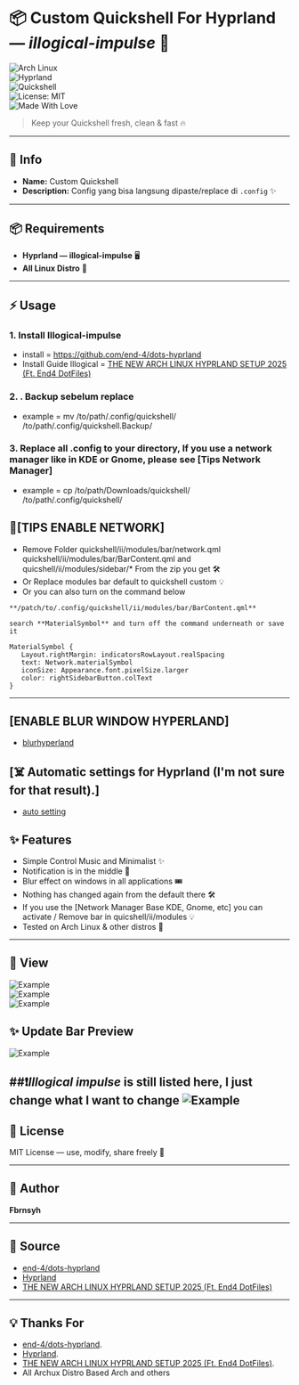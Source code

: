 
# 📦 Custom Quickshell For Hyprland — *illogical-impulse* 🚀  

![Arch Linux](https://img.shields.io/badge/Arch_Linux-%231793D1.svg?style=for-the-badge&logo=arch-linux&logoColor=white)  
![Hyprland](https://img.shields.io/badge/Hyprland-black?style=for-the-badge&logo=linux&logoColor=white)  
![Quickshell](https://img.shields.io/badge/Quickshell-%23FF6F61.svg?style=for-the-badge&logo=gnometerminal&logoColor=white)  
![License: MIT](https://img.shields.io/badge/License-MIT-green.svg?style=for-the-badge)  
![Made With Love](https://img.shields.io/badge/Made%20with-%E2%9D%A4-red?style=for-the-badge)  

> Keep your Quickshell fresh, clean & fast 🔥  

---

## 📝 Info
- **Name:** Custom Quickshell  
- **Description:** Config yang bisa langsung dipaste/replace di `.config` ✨  

---

## 📦 Requirements
- **Hyprland — illogical-impulse** 🖥️  
- **All Linux Distro** 🐚  

---

## ⚡ Usage
### 1. Install Illogical-impulse

- install = https://github.com/end-4/dots-hyprland
- Install Guide Illogical = [THE NEW ARCH LINUX HYPRLAND SETUP 2025 (Ft. End4 DotFiles)](https://youtu.be/VlAOmBOk7zw?si=UrgfVweORXxtCb8k)

### 2. . Backup sebelum replace

- example = mv /to/path/.config/quickshell/  /to/path/.config/quickshell.Backup/

### 3. Replace all .config to your directory, If you use a network manager like in KDE or Gnome, please see [Tips Network Manager]

- example = cp /to/path/Downloads/quickshell/  /to/path/.config/quickshell/


## 🔧[TIPS ENABLE NETWORK]

- Remove Folder quickshell/ii/modules/bar/network.qml quickshell/ii/modules/bar/BarContent.qml and quicshell/ii/modules/sidebar/* From the zip you get 🛠️
- Or Replace modules bar default to quickshell custom 💡
- Or you can also turn on the command below
```
**/patch/to/.config/quickshell/ii/modules/bar/BarContent.qml**
```
 ```search **MaterialSymbol** and turn off the command underneath or save it```
```
MaterialSymbol {
   Layout.rightMargin: indicatorsRowLayout.realSpacing
   text: Network.materialSymbol
   iconSize: Appearance.font.pixelSize.larger
   color: rightSidebarButton.colText
}

 ```

---
## [ENABLE BLUR WINDOW HYPERLAND]
- [blurhyperland](https://github.com/Fbrnsyhfbrn/BlurHyperland.git)

  
## [☠️ Automatic settings for Hyprland (I'm not sure for that result).]
- [auto setting](https://github.com/Fbrnsyhfbrn/Bar-Setting)

## ✨ Features
- Simple Control Music and Minimalist ✨
- Notification is in the middle 📜
- Blur effect on windows in all applications 🎟️
- Nothing has changed again from the default there 🛠️
- If you use the [Network Manager Base KDE, Gnome, etc] you can activate / Remove bar in quicshell/ii/modules 💡
- Tested on Arch Linux & other distros 🐧
---

## 👀 View
![Example](expl.png)  
![Example](Default.png)  
![Example](notifandmedia.png)
## ✨ Update Bar Preview
![Example](U-Bar.png)  

##❗*Illogical impulse* is still listed here, I just change what I want to change
![Example](original.png)
---

## 📜 License
MIT License — use, modify, share freely 📜

---

## 👤 Author
**Fbrnsyh**  

---

## 🔗 Source
- [end-4/dots-hyprland](https://github.com/end-4/dots-hyprland)  
- [Hyprland](https://hypr.land/)
- [THE NEW ARCH LINUX HYPRLAND SETUP 2025 (Ft. End4 DotFiles)](https://youtu.be/VlAOmBOk7zw?si=UrgfVweORXxtCb8k)

---

## 💡 Thanks For
- [end-4/dots-hyprland](https://github.com/end-4/dots-hyprland).
- [Hyprland](https://hypr.land/).
- [THE NEW ARCH LINUX HYPRLAND SETUP 2025 (Ft. End4 DotFiles)](https://youtu.be/VlAOmBOk7zw?si=UrgfVweORXxtCb8k).
- All Archux Distro Based Arch and others
